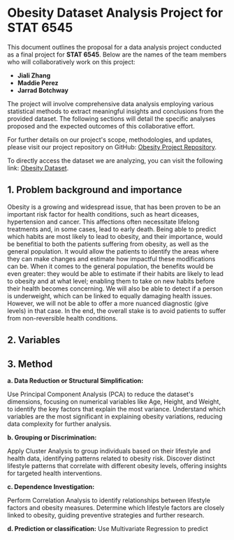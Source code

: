# Obesity Dataset Analysis Project for STAT 6545

This document outlines the proposal for a data analysis project conducted as a final project for **STAT 6545**. Below are the names of the team members who will collaboratively work on this project:

- **Jiali Zhang**
- **Maddie Perez**
- **Jarrad Botchway**

The project will involve comprehensive data analysis employing various statistical methods to extract meaningful insights and conclusions from the provided dataset. The following sections will detail the specific analyses proposed and the expected outcomes of this collaborative effort. 

For further details on our project's scope, methodologies, and updates, please visit our project repository on GitHub: [Obesity Project Repository](https://github.com/JialiZhang1016/Obesity/tree/main).

To directly access the dataset we are analyzing, you can visit the following link: [Obesity Dataset](https://github.com/JialiZhang1016/Obesity/blob/main/ObesityDataSet_raw_and_data_sinthetic.csv).

## 1. Problem background and importance
Obesity is a growing and widespread issue, that has been proven to be an important risk factor for health conditions, such as heart diceases, hypertension and cancer. This affections often necessitate lifelong treatments and, in some cases, lead to early death. Being able to predict which habits are most likely to lead to obesity, and their importance, would be benefitial to both the patients suffering from obesity, as well as the general population. 
It would allow the patients to identify the areas where they can make changes and estimate how impactful these modifications can be. When it comes to the general population, the benefits would be even greater: they would be able to estimate if their habits are likely to lead to obesity and at what level; enabling them to take on new habits before their health becomes concerning. 
We will also be able to detect if a person is underweight, which can be linked to equally damaging health issues. However, we will not be able to offer a more nuanced diagnostic (give levels) in that case.
In the end, the overall stake is to avoid patients to suffer from non-reversible health conditions.
## 2. Variables

## 3. Method

**a. Data Reduction or Structural Simplification:**

Use Principal Component Analysis (PCA) to reduce the dataset's dimensions, focusing on numerical variables like Age, Height, and Weight, to identify the key factors that explain the most variance. Understand which variables are the most significant in explaining obesity variations, reducing data complexity for further analysis.

**b. Grouping or Discrimination:**

Apply Cluster Analysis to group individuals based on their lifestyle and health data, identifying patterns related to obesity risk. Discover distinct lifestyle patterns that correlate with different obesity levels, offering insights for targeted health interventions.

**c. Dependence Investigation:**

Perform Correlation Analysis to identify relationships between lifestyle factors and obesity measures. Determine which lifestyle factors are closely linked to obesity, guiding preventive strategies and further research.

**d. Prediction or classification:**
Use Multivariate Regression to predict 
